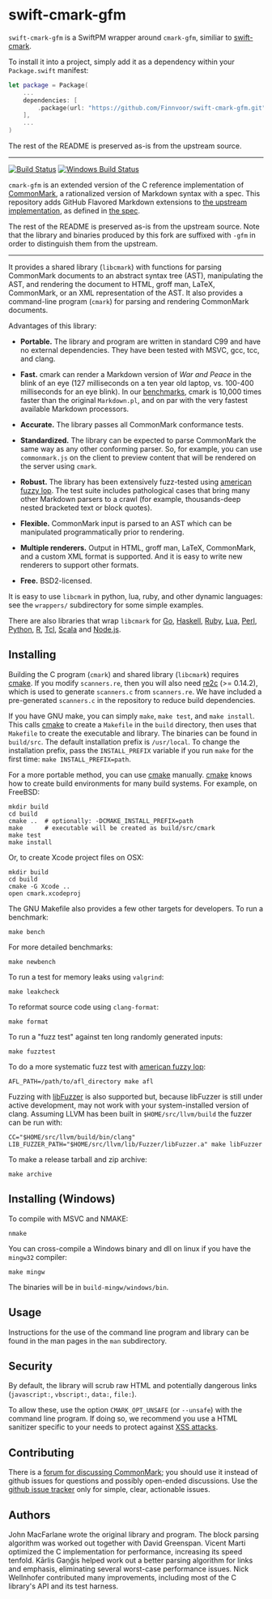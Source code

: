 swift-cmark-gfm
=========
`swift-cmark-gfm` is a SwiftPM wrapper around `cmark-gfm`, similiar to [swift-cmark](https://github.com/apple/swift-cmark).

To install it into a project, simply add it as a dependency within your `Package.swift` manifest:
```swift
let package = Package(
    ...
    dependencies: [
        .package(url: "https://github.com/Finnvoor/swift-cmark-gfm.git", from: "1.0.0")
    ],
    ...
)
```

The rest of the README is preserved as-is from the upstream source.

---

[![Build Status]](https://travis-ci.org/github/cmark-gfm)
[![Windows Build Status]](https://ci.appveyor.com/project/github/cmark)

`cmark-gfm` is an extended version of the C reference implementation of
[CommonMark], a rationalized version of Markdown syntax with a spec.  This
repository adds GitHub Flavored Markdown extensions to
[the upstream implementation], as defined in [the spec].

The rest of the README is preserved as-is from the upstream source.  Note that
the library and binaries produced by this fork are suffixed with `-gfm` in
order to distinguish them from the upstream.

---

It provides a shared library (`libcmark`) with functions for parsing
CommonMark documents to an abstract syntax tree (AST), manipulating
the AST, and rendering the document to HTML, groff man, LaTeX,
CommonMark, or an XML representation of the AST.  It also provides a
command-line program (`cmark`) for parsing and rendering CommonMark
documents.

Advantages of this library:

- **Portable.**  The library and program are written in standard
  C99 and have no external dependencies.  They have been tested with
  MSVC, gcc, tcc, and clang.

- **Fast.** cmark can render a Markdown version of *War and Peace* in
  the blink of an eye (127 milliseconds on a ten year old laptop,
  vs. 100-400 milliseconds for an eye blink).  In our [benchmarks],
  cmark is 10,000 times faster than the original `Markdown.pl`, and
  on par with the very fastest available Markdown processors.

- **Accurate.** The library passes all CommonMark conformance tests.

- **Standardized.** The library can be expected to parse CommonMark
  the same way as any other conforming parser.  So, for example,
  you can use `commonmark.js` on the client to preview content that
  will be rendered on the server using `cmark`.

- **Robust.** The library has been extensively fuzz-tested using
  [american fuzzy lop].  The test suite includes pathological cases
  that bring many other Markdown parsers to a crawl (for example,
  thousands-deep nested bracketed text or block quotes).

- **Flexible.** CommonMark input is parsed to an AST which can be
  manipulated programmatically prior to rendering.

- **Multiple renderers.**  Output in HTML, groff man, LaTeX, CommonMark,
  and a custom XML format is supported. And it is easy to write new
  renderers to support other formats.

- **Free.** BSD2-licensed.

It is easy to use `libcmark` in python, lua, ruby, and other dynamic
languages: see the `wrappers/` subdirectory for some simple examples.

There are also libraries that wrap `libcmark` for
[Go](https://github.com/rhinoman/go-commonmark),
[Haskell](https://hackage.haskell.org/package/cmark),
[Ruby](https://github.com/gjtorikian/commonmarker),
[Lua](https://github.com/jgm/cmark-lua),
[Perl](https://metacpan.org/release/CommonMark),
[Python](https://pypi.python.org/pypi/paka.cmark),
[R](https://cran.r-project.org/package=commonmark),
[Tcl](https://github.com/apnadkarni/tcl-cmark),
[Scala](https://github.com/sparsetech/cmark-scala) and
[Node.js](https://github.com/killa123/node-cmark).

Installing
----------

Building the C program (`cmark`) and shared library (`libcmark`)
requires [cmake].  If you modify `scanners.re`, then you will also
need [re2c] \(>= 0.14.2\), which is used to generate `scanners.c` from
`scanners.re`.  We have included a pre-generated `scanners.c` in
the repository to reduce build dependencies.

If you have GNU make, you can simply `make`, `make test`, and `make
install`.  This calls [cmake] to create a `Makefile` in the `build`
directory, then uses that `Makefile` to create the executable and
library.  The binaries can be found in `build/src`.  The default
installation prefix is `/usr/local`.  To change the installation
prefix, pass the `INSTALL_PREFIX` variable if you run `make` for the
first time: `make INSTALL_PREFIX=path`.

For a more portable method, you can use [cmake] manually. [cmake] knows
how to create build environments for many build systems.  For example,
on FreeBSD:

    mkdir build
    cd build
    cmake ..  # optionally: -DCMAKE_INSTALL_PREFIX=path
    make      # executable will be created as build/src/cmark
    make test
    make install

Or, to create Xcode project files on OSX:

    mkdir build
    cd build
    cmake -G Xcode ..
    open cmark.xcodeproj

The GNU Makefile also provides a few other targets for developers.
To run a benchmark:

    make bench

For more detailed benchmarks:

    make newbench

To run a test for memory leaks using `valgrind`:

    make leakcheck

To reformat source code using `clang-format`:

    make format

To run a "fuzz test" against ten long randomly generated inputs:

    make fuzztest

To do a more systematic fuzz test with [american fuzzy lop]:

    AFL_PATH=/path/to/afl_directory make afl

Fuzzing with [libFuzzer] is also supported but, because libFuzzer is still
under active development, may not work with your system-installed version of
clang. Assuming LLVM has been built in `$HOME/src/llvm/build` the fuzzer can be
run with:

    CC="$HOME/src/llvm/build/bin/clang" LIB_FUZZER_PATH="$HOME/src/llvm/lib/Fuzzer/libFuzzer.a" make libFuzzer

To make a release tarball and zip archive:

    make archive

Installing (Windows)
--------------------

To compile with MSVC and NMAKE:

    nmake

You can cross-compile a Windows binary and dll on linux if you have the
`mingw32` compiler:

    make mingw

The binaries will be in `build-mingw/windows/bin`.

Usage
-----

Instructions for the use of the command line program and library can
be found in the man pages in the `man` subdirectory.

Security
--------

By default, the library will scrub raw HTML and potentially
dangerous links (`javascript:`, `vbscript:`, `data:`, `file:`).

To allow these, use the option `CMARK_OPT_UNSAFE` (or
`--unsafe`) with the command line program. If doing so, we
recommend you use a HTML sanitizer specific to your needs to
protect against [XSS
attacks](http://en.wikipedia.org/wiki/Cross-site_scripting).

Contributing
------------

There is a [forum for discussing
CommonMark](http://talk.commonmark.org); you should use it instead of
github issues for questions and possibly open-ended discussions.
Use the [github issue tracker](http://github.com/commonmark/CommonMark/issues)
only for simple, clear, actionable issues.

Authors
-------

John MacFarlane wrote the original library and program.
The block parsing algorithm was worked out together with David
Greenspan. Vicent Marti optimized the C implementation for
performance, increasing its speed tenfold.  Kārlis Gaņģis helped
work out a better parsing algorithm for links and emphasis,
eliminating several worst-case performance issues.
Nick Wellnhofer contributed many improvements, including
most of the C library's API and its test harness.

[benchmarks]: benchmarks.md
[the spec]: https://github.github.com/gfm/
[the upstream implementation]: https://github.com/jgm/cmark
[CommonMark]: http://commonmark.org
[cmake]: http://www.cmake.org/download/
[re2c]: http://re2c.org
[commonmark.js]: https://github.com/commonmark/commonmark.js
[Build Status]: https://img.shields.io/travis/github/cmark-gfm/master.svg?style=flat
[Windows Build Status]: https://ci.appveyor.com/api/projects/status/wv7ifhqhv5itm3d5?svg=true
[american fuzzy lop]: http://lcamtuf.coredump.cx/afl/
[libFuzzer]: http://llvm.org/docs/LibFuzzer.html

